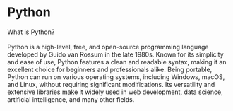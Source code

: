 # Python
What is Python?
<br>
<br>
Python is a high-level, free, and open-source programming language developed by Guido van Rossum in the late 1980s. Known for its simplicity and ease of use, Python features a clean and readable syntax, making it an excellent choice for beginners and professionals alike. Being portable, Python can run on various operating systems, including Windows, macOS, and Linux, without requiring significant modifications. Its versatility and extensive libraries make it widely used in web development, data science, artificial intelligence, and many other fields.
